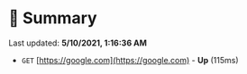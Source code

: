 # 📖 Summary
Last updated: **5/10/2021, 1:16:36 AM**

- `GET` [https://google.com](https://google.com) - **Up** (115ms)
